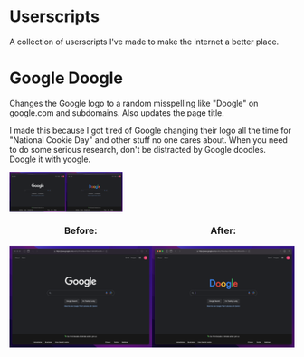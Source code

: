 # Userscripts
A collection of userscripts I've made to make the internet a better place.

# Google Doogle
Changes the Google logo to a random misspelling like "Doogle" on google.com and subdomains. Also updates the page title. 

I made this because I got tired of Google changing their logo all the time for "National Cookie Day" and other stuff no one cares about. When you need to do some serious research, don't be distracted by Google doodles. Doogle it with yoogle. 

<div style="display: flex; flex-direction: row;">
  <img src="Screenshots/google-doogle-before.png" style="width: 100px">
  <img src="Screenshots/google-doogle-after.png" style="width: 100px">
</div>

<div style="display: flex; justify-content: space-around; align-items: center;">
  <div style="flex: 1; text-align: center;">
    <h3>Before: </h3>
    <img src="Screenshots/google-doogle-before.png" width="300"/>
  </div>
  <div style="flex: 1; text-align: center;">
    <h3>After: </h3>
    <img src="Screenshots/google-doogle-after.png" width="300"/>
  </div>
</div>
